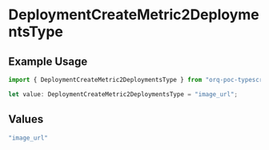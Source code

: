# DeploymentCreateMetric2DeploymentsType

## Example Usage

```typescript
import { DeploymentCreateMetric2DeploymentsType } from "orq-poc-typescript/models/operations";

let value: DeploymentCreateMetric2DeploymentsType = "image_url";
```

## Values

```typescript
"image_url"
```